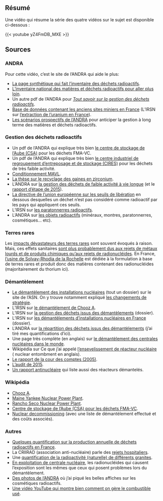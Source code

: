 ## Résumé

Une vidéo qui résume la série des quatre vidéos sur le sujet est disponible
ci-dessous :

{{< youtube yZ4FmDB_MXE >}}

## Sources

### ANDRA

Pour cette vidéo, c’est le site de l’ANDRA qui aide le plus:  

- [La page synthétique qui fait l’inventaire des déchets radioactifs](https://inventaire.andra.fr/les-donnees/les-dechets-radioactifs/dechets-radioactifs-bilan-des-stocks-fin-2018).
- [L’inventaire national des matières et déchets radioactifs pour aller plus loin](https://inventaire.andra.fr/sites/default/files/documents/pdf/fr/andra-synthese-2018-web.pdf).
- Un autre pdf de l’ANDRA pour [_Tout savoir sur la gestion des déchets radioactifs_](https://www.andra.fr/sites/default/files/2017-12/337l.pdf).
- [Base de données contenant les anciens sites miniers en France](https://inventaire.andra.fr/les-matieres-et-dechets-radioactifs/dechets-ayant-fait-lobjet-de-mode-de-gestion-historique/5-les) (L’IRSN sur [l’extraction de l’uranium en France](https://www.irsn.fr/FR/connaissances/Environnement/expertises-locales/sites-miniers-uranium/Documents/irsn_mines-uranium_extraction-uranium_2017.pdf)).
- [Les scénarios prospectifs de l’ANDRA](https://www.andra.fr/des-scenarios-prospectifs-pour-anticiper-la-gestion-long-terme-des-matieres-et-dechets-radioactifs) pour anticiper la gestion à long terme des matières et déchets radioactifs.

### Gestion des déchets radioactifs

- Un pdf de l’ANDRA qui explique très bien [le centre de stockage de l’Aube (CSA)](https://aube.andra.fr/sites/aube/files/2017-12/379g.pdf) pour les déchets FMA-VC.
- Un pdf de l’ANDRA qui explique très bien [le centre industriel de regroupement d’entreposage et de stockage (CIRES)](https://aube.andra.fr/sites/aube/files/2019-07/Rapport%20annuel%202018%20Cires.pdf) pour les déchets de très faible activité.
- [Conditionnement MAVL](http://www.laradioactivite.com/site/pages/Conditionnements_MAVL.htm).
- [La thèse sur le recyclage des gaines en zirconium](http://thesesups.ups-tlse.fr/4294/).
- L’ANDRA sur [la gestion des déchets de faible activité à vie longue](https://www.andra.fr/les-dechets-radioactifs/les-solutions-de-gestion/etudier-des-solutions-de-gestion-pour-les-dechets) (et le [rapport d’étape de 2015](https://www.andra.fr/sites/default/files/2018-01/rapport-etape-favl.pdf)).
- [La directive de l’union européenne sur les seuils de libération](https://eur-lex.europa.eu/legal-content/FR/TXT/?uri=CELEX%3A32013L0059) en dessous desquelles un déchet n’est pas considéré comme radioactif par les pays qui appliquent ces seuils.
- L’IRSN sur [les paratonnerres radioactifs](https://www.irsn.fr/FR/connaissances/Environnement/expertises-locales/gestion-sources-radioactives/paratonnerres_radioactifs/Pages/1_Risques-paratonnerres-radioactifs.aspx#.XcA9OTNKjct).
- L’ANDRA sur [les objets radioactifs](https://www.andra.fr/sites/default/files/2017-12/objets_radioactifs.pdf) (minéraux, montres, paratonnerres, cosmétiques… etc).

### Terres rares

Les [impacts dévastateurs des terres rares](https://www.lemonde.fr/asie-pacifique/article/2012/07/19/en-chine-les-terres-rares-tuent-des-villages_1735857_3216.html) sont souvent évoqués à raison. Mais, ces effets sanitaires [sont plus probablement dus aux rejets de métaux lourds et de produits chimiques qu’aux rejets de radionucléides](https://www.sciencedirect.com/science/article/pii/S0265931X15301430). En France, [l’usine de Solvay-Rhodia de la Rochelle](https://reporterre.net/La-Rochelle-Charente-Maritime) est dédiée à la formulation à base de terres rares et produit donc des matières contenant des radionucléides (majoritairement du thorium ici).

### Démantèlement

- [Le démantèlement des installations nucléaires](https://www.asn.fr/Informer/Dossiers-pedagogiques/Le-demantelement-des-installations-nucleaires/Les-etapes-du-demantelement) (tout un dossier) sur le site de l’ASN. On y trouve notamment expliqué [les changements de stratégie](https://www.asn.fr/Informer/Dossiers-pedagogiques/Le-demantelement-des-installations-nucleaires/Les-strategies-de-demantelement-en-France/Retour-sur-l-historique-des-strategies-de-demantelement-en-France).
- L’IRSN sur [le démantèlement de Chooz A](https://www.irsn.fr/FR/connaissances/Installations_nucleaires/demantelement/demantelement-France-centrales-installations-nucleaires-EDF-recherche-militaire/demantelement-chooz/Pages/2-Demantelement-Chooz-A-calendrier.aspx?dId=85d33f73-2bcb-4c64-8e3d-82a983f6a430&dwId=cff2f8c2-9e25-4078-9960-35780e60f9b7#.XcA6gzNKjct).
- L’IRSN sur [la gestion des déchets issus des démantèlements](https://www.irsn.fr/FR/connaissances/Installations_nucleaires/demantelement/gestion-dechets-demantelement-installations-nucleaires/Pages/0-gestion-dechets-demantelements-sommaire.aspx#.XcA6nzNKjct) (dossier).
- L’IRSN sur [les démantèlements d’installations nucléaires en France](https://www.irsn.fr/FR/connaissances/Installations_nucleaires/demantelement/demantelement-France-centrales-installations-nucleaires-EDF-recherche-militaire/Pages/2-centrales-installations-nucleaires-en-cours-France.aspx#.XcA8ojNKjct) (dossier).
- L’ANDRA sur [la répartition des déchets issus des démantèlements](https://www.andra.fr/itineraire-des-dechets-radioactifs-issus-du-demantelement) (j’ai tiré mes quantifications d’ici).
- Une page très complète (en anglais) sur [le démantèlement des centrales nucléaires dans le monde](https://www.world-nuclear.org/information-library/nuclear-fuel-cycle/nuclear-wastes/decommissioning-nuclear-facilities.aspx).
- Wikipédia sur Ce que j’ai appelé [l’ensevelissement de réacteur nucléaire](https://en.wikipedia.org/wiki/Nuclear_entombment) ( nuclear entombment en anglais).
- [Le rapport de la cour des comptes (2005)](https://www.ccomptes.fr/fr/publications/le-demantelement-des-installations-nucleaires).
- [L’audit de 2015](https://www.ecologique-solidaire.gouv.fr/sites/default/files/061015Synth%C3%A8se%20rapport%20audit%20Dampierre_0.pdf).
- [Un rapport antinucléaire](https://www.worldnuclearreport.org/IMG/pdf/wnisr2019-v2-lr.pdf) qui liste aussi des réacteurs démantelés.

### Wikipédia

- [Chooz A](https://fr.wikipedia.org/wiki/Centrale_nucl%C3%A9aire_de_Chooz).
- [Maine Yankee Nuclear Power Plant](https://en.wikipedia.org/wiki/Maine_Yankee_Nuclear_Power_Plant).
- [Rancho Seco Nuclear Power Plant](https://en.wikipedia.org/wiki/Rancho_Seco_Nuclear_Generating_Station).
- [Centre de stockage de l’Aube (CSA) pour les déchets FMA-VC](https://fr.wikipedia.org/wiki/Centre_de_stockage_de_l%27Aube).
- [Nuclear decommissioning](https://en.wikipedia.org/wiki/Nuclear_decommissioning) (avec une liste de démantèlement effectué et des coûts associés).

### Autres

- [Quelques quantification sur la production annuelle de déchets radioactifs en France](https://www.andra.fr/itineraire-des-dechets-radioactifs-issus-du-demantelement).
- La CRIIRAD (association anti-nucléaire) parle des [rejets hospitaliers](http://www.criirad.org/rayonnements/A1-effluents-hospitaliers.pdf).
- Une [quantification de la radioactivité (naturelle) de différents granites](https://www.ncbi.nlm.nih.gov/pubmed/21685218).
- [En exploitation de centrale nucléaire](https://www.edf.fr/sites/default/files/Lot%203/FOURNISSEURS/DEVENIR%20FOURNISSEUR/PDF/memento-de-la-radioprotection-en-exploitation-.pdf), les radionucléides qui causent l’exposition sont les mêmes que ceux qui posent problèmes lors du démantèlement.
- [Des photos de l’ANDRA](https://www.flickr.com/photos/andra_france/) où j’ai piqué les belles affiches sur les cosmétiques radioactifs.
- [Une vidéo YouTube qui montre bien comment on gère le combustible usé](https://youtu.be/c95AuanqQIM).
